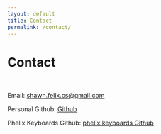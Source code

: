 ```yaml
---
layout: default
title: Contact
permalink: /contact/
---
```


<div class="fluid-container">
    <div class="col-md-11">
        <h1 class="user-select-none">Contact</h1>
        <br>
        <p>Email: <a href="mailto:shawn.felix.cs@gmail.com">shawn.felix.cs@gmail.com</a></p>
        <p>Personal Github: <a href="https://github.com/shawnfelix">Github</a></p>
        <p>Phelix Keyboards Github: <a href="https://github.com/phelixkeyboards">phelix keyboards Github</a></p>
    </div>
</div>
